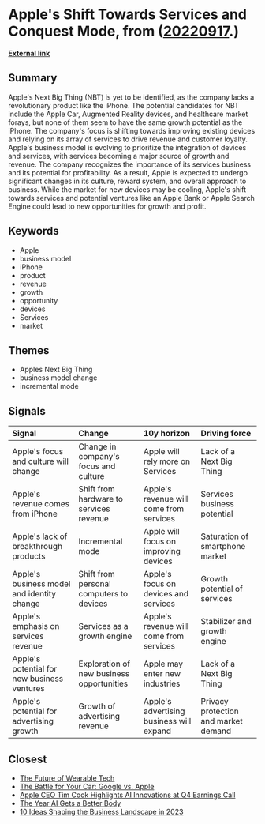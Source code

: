 # __Apple's Shift Towards Services and Conquest Mode__, from ([20220917](https://kghosh.substack.com/p/20220917).)

__[External link](https://mondaynote.com/apples-next-big-thing-a-business-model-change-e9b0145500c9)__



## Summary

Apple's Next Big Thing (NBT) is yet to be identified, as the company lacks a revolutionary product like the iPhone. The potential candidates for NBT include the Apple Car, Augmented Reality devices, and healthcare market forays, but none of them seem to have the same growth potential as the iPhone. The company's focus is shifting towards improving existing devices and relying on its array of services to drive revenue and customer loyalty. Apple's business model is evolving to prioritize the integration of devices and services, with services becoming a major source of growth and revenue. The company recognizes the importance of its services business and its potential for profitability. As a result, Apple is expected to undergo significant changes in its culture, reward system, and overall approach to business. While the market for new devices may be cooling, Apple's shift towards services and potential ventures like an Apple Bank or Apple Search Engine could lead to new opportunities for growth and profit.

## Keywords

* Apple
* business model
* iPhone
* product
* revenue
* growth
* opportunity
* devices
* Services
* market

## Themes

* Apples Next Big Thing
* business model change
* incremental mode

## Signals

| Signal                                      | Change                                    | 10y horizon                              | Driving force                        |
|:--------------------------------------------|:------------------------------------------|:-----------------------------------------|:-------------------------------------|
| Apple's focus and culture will change       | Change in company's focus and culture     | Apple will rely more on Services         | Lack of a Next Big Thing             |
| Apple's revenue comes from iPhone           | Shift from hardware to services revenue   | Apple's revenue will come from services  | Services business potential          |
| Apple's lack of breakthrough products       | Incremental mode                          | Apple will focus on improving devices    | Saturation of smartphone market      |
| Apple's business model and identity change  | Shift from personal computers to devices  | Apple's focus on devices and services    | Growth potential of services         |
| Apple's emphasis on services revenue        | Services as a growth engine               | Apple's revenue will come from services  | Stabilizer and growth engine         |
| Apple's potential for new business ventures | Exploration of new business opportunities | Apple may enter new industries           | Lack of a Next Big Thing             |
| Apple's potential for advertising growth    | Growth of advertising revenue             | Apple's advertising business will expand | Privacy protection and market demand |

## Closest

* [The Future of Wearable Tech](a81c4775b91ccd0db3e1b84da893ac6f)
* [The Battle for Your Car: Google vs. Apple](9dcdb4959b186e68114c6cc92931068e)
* [Apple CEO Tim Cook Highlights AI Innovations at Q4 Earnings Call](ea69e4f0817d3b814cde232ed2e163fe)
* [The Year AI Gets a Better Body](1f0a208e60ca217eb543648a46fe44ad)
* [10 Ideas Shaping the Business Landscape in 2023](0d5cc4e60484c56f76248ad109ad9c04)